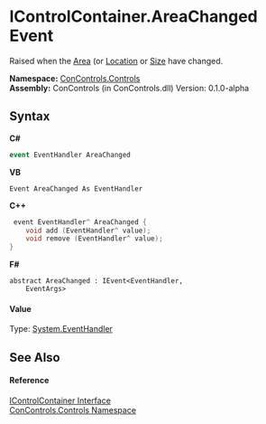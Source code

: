 # IControlContainer.AreaChanged Event
 

Raised when the <a href="ec664497-7113-4302-175d-54d24c5d3700">Area</a> (or <a href="22631741-8f41-f36e-bcc5-0a7e2d4d19d9">Location</a> or <a href="429e4c2d-98b8-d654-b6ec-f4bfe74c2894">Size</a> have changed.

**Namespace:**&nbsp;<a href="8161a036-2926-0ace-99d3-20346d250e3b">ConControls.Controls</a><br />**Assembly:**&nbsp;ConControls (in ConControls.dll) Version: 0.1.0-alpha

## Syntax

**C#**<br />
``` C#
event EventHandler AreaChanged
```

**VB**<br />
``` VB
Event AreaChanged As EventHandler
```

**C++**<br />
``` C++
 event EventHandler^ AreaChanged {
	void add (EventHandler^ value);
	void remove (EventHandler^ value);
}
```

**F#**<br />
``` F#
abstract AreaChanged : IEvent<EventHandler,
    EventArgs>

```


#### Value
Type: <a href="https://docs.microsoft.com/dotnet/api/system.eventhandler" target="_blank">System.EventHandler</a>

## See Also


#### Reference
<a href="c8908abc-151b-93a6-2f1f-67a1ae49c0ef">IControlContainer Interface</a><br /><a href="8161a036-2926-0ace-99d3-20346d250e3b">ConControls.Controls Namespace</a><br />